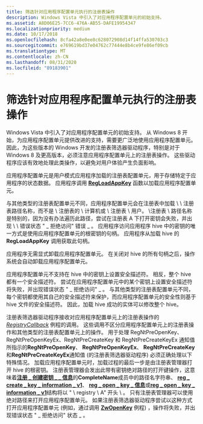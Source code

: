 ```yaml
---
title: 筛选针对应用程序配置单元执行的注册表操作
description: Windows Vista 中引入了对应用程序配置单元的初始支持。
ms.assetid: A8D06E25-7CC6-476A-AB55-DAFE19954347
ms.localizationpriority: medium
ms.date: 10/17/2018
ms.openlocfilehash: 8cfa42a8e0ee8c628072908d14f14ffa530703c3
ms.sourcegitcommit: e769619bd37e04762c77444e8b4ce9fe86ef09cb
ms.translationtype: MT
ms.contentlocale: zh-CN
ms.lasthandoff: 08/31/2020
ms.locfileid: "89183901"
---
```

# <a name="filtering-registry-operations-on-application-hives"></a>筛选针对应用程序配置单元执行的注册表操作


Windows Vista 中引入了对应用程序配置单元的初始支持。 从 Windows 8 开始，为应用程序配置单元提供改进的支持，需要更广泛地使用应用程序配置单元。 因此，为这些版本的 Windows 开发的注册表筛选器驱动程序，特别是对于 Windows 8 及更高版本，必须注意应用程序配置单元上的注册表操作。 这些驱动程序应该有效地处理此类操作，以避免对用户体验产生负面影响。

应用程序配置单元是用户模式应用程序加载的注册表配置单元，用于存储特定于应用程序的状态数据。 应用程序调用 [**RegLoadAppKey**](/windows/desktop/api/winreg/nf-winreg-regloadappkeya) 函数以加载应用程序配置单元。

与其他类型的注册表配置单元不同，应用程序配置单元会在注册表中加载 \\ \\ 注册表路径名称，而不是 \\ 注册表的 \\ 计算机或 \\ 注册表 \\ 用户。 \\注册表 \\ 路径名称是特别的，因为没有办法遍历此路径，尝试在注册表 A 下打开密钥会失败，并出现 \\ \\ 错误状态 " \_ 拒绝访问" 错误 \_ 。 应用程序访问应用程序 hive 中的密钥的唯一方式是使用应用程序配置单元的根密钥的句柄。 应用程序从加载 hive 的 **RegLoadAppKey** 调用获取此句柄。

应用程序无需显式卸载应用程序配置单元。 在关闭对 hive 的所有句柄之后，操作系统会自动卸载应用程序配置单元。

应用程序配置单元不支持在 hive 中的密钥上设置安全描述符。 相反，整个 hive 都有一个安全描述符。 尝试在应用程序配置单元中的某个密钥上设置安全描述符将失败，并出现错误状态 " \_ 拒绝访问" \_ 。 与其他类型的注册表配置单元不同，每个密钥都使用其自己的安全描述符来保护，而应用程序配置单元的安全性则基于 hive 文件的安全描述符。 因此，加载 hive 成功的实体可以修改整个 hive。

注册表筛选器驱动程序接收对应用程序配置单元上的注册表操作的 [*RegistryCallback*](/windows-hardware/drivers/ddi/wdm/nc-wdm-ex_callback_function) 例程的调用。 这些调用不区分应用程序配置单元上的注册表操作和其他类型的注册表配置单元上的操作。 用于处理 RegNtPreOpenKey、RegNtPreOpenKeyEx、RegNtPreCreateKey 和 RegNtPreCreateKeyEx 通知值所指示的**RegNtPreOpenKey**、 **RegNtPreOpenKeyEx**、 **RegNtPreCreateKey**和**RegNtPreCreateKeyEx**通知值 (的注册表筛选器驱动程序) 必须正确处理以下特殊情况。 加载应用程序配置单元时，加载过程的最后一步是由注册表管理器打开 hive 的根密钥。 注册表管理器会发出此带有密钥绝对路径的打开键操作，这意味着[**注册 \_ 创建密钥 \_ \_ 信息**](/windows-hardware/drivers/ddi/wdm/ns-wdm-_reg_create_key_information)的**CompleteName**成员中的路径名字符串、 [**reg \_ create \_ key \_ information \_ v1**](/windows-hardware/drivers/ddi/wdm/ns-wdm-_reg_create_key_information_v1)、 [**reg \_ open \_ key \_ 信息**](https://msdn.microsoft.com/library/windows/hardware/ff560957)或[**reg \_ open \_ key \_ information \_ v1**](https://msdn.microsoft.com/library/windows/hardware/ff560959)结构将以 " \\ registry \\ A" 开头 \\ 。 只有注册表管理器可以使用绝对路径来打开应用程序配置单元。 如果注册表筛选器驱动程序尝试以这种方式打开应用程序配置单元 (例如，通过调用 [**ZwOpenKey**](/windows-hardware/drivers/ddi/wdm/nf-wdm-zwopenkey) 例程) ，操作将失败，并出现错误状态 " \_ 拒绝访问" 状态 \_ 。

 

